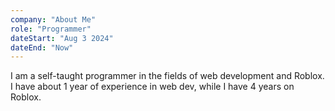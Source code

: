 ```yaml
---
company: "About Me"
role: "Programmer"
dateStart: "Aug 3 2024"
dateEnd: "Now"
---
```


I am a self-taught programmer in the fields of web development and Roblox.
I have about 1 year of experience in web dev, while I have 4 years on Roblox.


